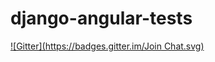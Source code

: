 django-angular-tests
=======================
[![Gitter](https://badges.gitter.im/Join Chat.svg)](https://gitter.im/jackdevil/django_angular_karma?utm_source=badge&utm_medium=badge&utm_campaign=pr-badge&utm_content=badge)

